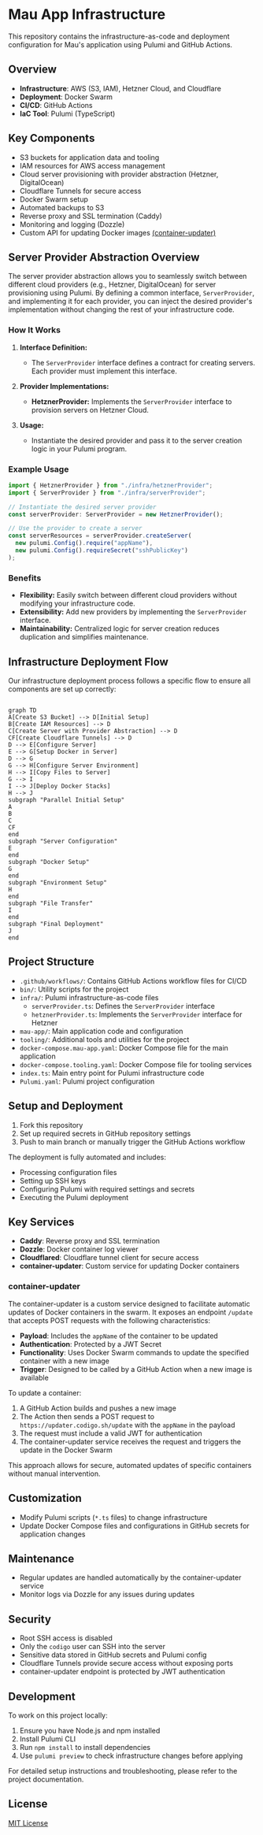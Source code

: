 # Mau App Infrastructure

This repository contains the infrastructure-as-code and deployment configuration for Mau's application using Pulumi and GitHub Actions.

## Overview

- **Infrastructure**: AWS (S3, IAM), Hetzner Cloud, and Cloudflare
- **Deployment**: Docker Swarm
- **CI/CD**: GitHub Actions
- **IaC Tool**: Pulumi (TypeScript)

## Key Components

- S3 buckets for application data and tooling
- IAM resources for AWS access management
- Cloud server provisioning with provider abstraction (Hetzner, DigitalOcean)
- Cloudflare Tunnels for secure access
- Docker Swarm setup
- Automated backups to S3
- Reverse proxy and SSL termination (Caddy)
- Monitoring and logging (Dozzle)
- Custom API for updating Docker images [(container-updater)](https://github.com/codigo/container-updater)

## Server Provider Abstraction Overview

The server provider abstraction allows you to seamlessly switch between different cloud providers (e.g., Hetzner, DigitalOcean) for server provisioning using Pulumi. By defining a common interface, `ServerProvider`, and implementing it for each provider, you can inject the desired provider's implementation without changing the rest of your infrastructure code.

### How It Works

1. **Interface Definition:**
   - The `ServerProvider` interface defines a contract for creating servers. Each provider must implement this interface.

2. **Provider Implementations:**
   - **HetznerProvider:** Implements the `ServerProvider` interface to provision servers on Hetzner Cloud.

3. **Usage:**
   - Instantiate the desired provider and pass it to the server creation logic in your Pulumi program.

### Example Usage

```typescript
import { HetznerProvider } from "./infra/hetznerProvider";
import { ServerProvider } from "./infra/serverProvider";

// Instantiate the desired server provider
const serverProvider: ServerProvider = new HetznerProvider();

// Use the provider to create a server
const serverResources = serverProvider.createServer(
  new pulumi.Config().require("appName"),
  new pulumi.Config().requireSecret("sshPublicKey")
);
```

### Benefits

- **Flexibility:** Easily switch between different cloud providers without modifying your infrastructure code.
- **Extensibility:** Add new providers by implementing the `ServerProvider` interface.
- **Maintainability:** Centralized logic for server creation reduces duplication and simplifies maintenance.

## Infrastructure Deployment Flow

Our infrastructure deployment process follows a specific flow to ensure all components are set up correctly:

```mermaid

graph TD
A[Create S3 Bucket] --> D[Initial Setup]
B[Create IAM Resources] --> D
C[Create Server with Provider Abstraction] --> D
CF[Create Cloudflare Tunnels] --> D
D --> E[Configure Server]
E --> G[Setup Docker in Server]
D --> G
G --> H[Configure Server Environment]
H --> I[Copy Files to Server]
G --> I
I --> J[Deploy Docker Stacks]
H --> J
subgraph "Parallel Initial Setup"
A
B
C
CF
end
subgraph "Server Configuration"
E
end
subgraph "Docker Setup"
G
end
subgraph "Environment Setup"
H
end
subgraph "File Transfer"
I
end
subgraph "Final Deployment"
J
end

```

## Project Structure

- `.github/workflows/`: Contains GitHub Actions workflow files for CI/CD
- `bin/`: Utility scripts for the project
- `infra/`: Pulumi infrastructure-as-code files
  - `serverProvider.ts`: Defines the `ServerProvider` interface
  - `hetznerProvider.ts`: Implements the `ServerProvider` interface for Hetzner
- `mau-app/`: Main application code and configuration
- `tooling/`: Additional tools and utilities for the project
- `docker-compose.mau-app.yaml`: Docker Compose file for the main application
- `docker-compose.tooling.yaml`: Docker Compose file for tooling services
- `index.ts`: Main entry point for Pulumi infrastructure code
- `Pulumi.yaml`: Pulumi project configuration

## Setup and Deployment

1. Fork this repository
2. Set up required secrets in GitHub repository settings
3. Push to main branch or manually trigger the GitHub Actions workflow

The deployment is fully automated and includes:

- Processing configuration files
- Setting up SSH keys
- Configuring Pulumi with required settings and secrets
- Executing the Pulumi deployment

## Key Services

- **Caddy**: Reverse proxy and SSL termination
- **Dozzle**: Docker container log viewer
- **Cloudflared**: Cloudflare tunnel client for secure access
- **container-updater**: Custom service for updating Docker containers

### container-updater

The container-updater is a custom service designed to facilitate automatic updates of Docker containers in the swarm. It exposes an endpoint `/update` that accepts POST requests with the following characteristics:

- **Payload**: Includes the `appName` of the container to be updated
- **Authentication**: Protected by a JWT Secret
- **Functionality**: Uses Docker Swarm commands to update the specified container with a new image
- **Trigger**: Designed to be called by a GitHub Action when a new image is available

To update a container:

1. A GitHub Action builds and pushes a new image
2. The Action then sends a POST request to `https://updater.codigo.sh/update` with the `appName` in the payload
3. The request must include a valid JWT for authentication
4. The container-updater service receives the request and triggers the update in the Docker Swarm

This approach allows for secure, automated updates of specific containers without manual intervention.

## Customization

- Modify Pulumi scripts (`*.ts` files) to change infrastructure
- Update Docker Compose files and configurations in GitHub secrets for application changes

## Maintenance

- Regular updates are handled automatically by the container-updater service
- Monitor logs via Dozzle for any issues during updates

## Security

- Root SSH access is disabled
- Only the `codigo` user can SSH into the server
- Sensitive data stored in GitHub secrets and Pulumi config
- Cloudflare Tunnels provide secure access without exposing ports
- container-updater endpoint is protected by JWT authentication

## Development

To work on this project locally:

1. Ensure you have Node.js and npm installed
2. Install Pulumi CLI
3. Run `npm install` to install dependencies
4. Use `pulumi preview` to check infrastructure changes before applying

For detailed setup instructions and troubleshooting, please refer to the project documentation.

## License

[MIT License](LICENSE)
